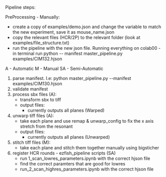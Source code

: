 Pipeline steps:



PreProcessing - Manually:
- create a copy of examples/demo.json and change the variable to match the new experiment, save it as mouse_name.json
- copy the relevant files (HCR/2P) to the relevant folder (look at examples/file_structure.txt)
- run the pipeline with the new json file. Running everything on colab00 - in terminal run python -- manifest master_pipeline.py examples/CIM132.hjson

A - Automatic
M - Manual
SA - Semi-Automatic

1. parse manifest. I.e: python master_pipeline.py  --manifest examples/CIM130.hjson
2. validate manifest
3. process sbx files (A):
    - transform sbx to tiff
    - output files:
        - currently outputs all planes (Warped)
4. unwarp tiff files (A):
    - take each plane and use remap & unwarp_config to fix the x axis stretch from the resonant
    - output files:
        - currently outputs all planes (Unwarped)
5. stitch tiff files (M):
    - take each plane and stitch them together manually using bigsticher
6. register HCR rounds - ezfish_pipeline scripts (SA)
    - run 1_scan_lowres_parameters.ipynb with the correct hjson file
    - find the correct paramters that are good for lowres
    - run_2_scan_highres_parameters.ipynb with the correct hjson file
